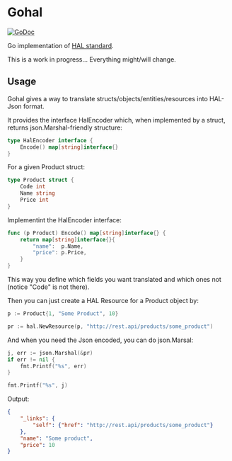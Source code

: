 Gohal
=====

[![GoDoc](https://godoc.org/github.com/nvellon/hal?status.svg)](https://godoc.org/github.com/nvellon/hal)

Go implementation of [HAL standard](http://stateless.co/hal_specification.html).

This is a work in progress... Everything might/will change.

Usage
-----

Gohal gives a way to translate structs/objects/entities/resources into HAL-Json format.

It provides the interface HalEncoder which, when implemented by a struct, returns json.Marshal-friendly structure:

```go
type HalEncoder interface {
	Encode() map[string]interface{}
}
```

For a given Product struct:

```go
type Product struct {
	Code int
	Name string
	Price int
}
```

Implementint the HalEncoder interface:

```go
func (p Product) Encode() map[string]interface{} {
	return map[string]interface{}{
		"name":  p.Name,
		"price": p.Price,
	}
}
```

This way you define which fields you want translated and which ones not (notice "Code" is not there).

Then you can just create a HAL Resource for a Product object by:

```go
p := Product{1, "Some Product", 10}

pr := hal.NewResource(p, "http://rest.api/products/some_product")
```

And when you need the Json encoded, you can do json.Marsal:

```go
j, err := json.Marshal(&pr)
if err != nil {
	fmt.Printf("%s", err)
}

fmt.Printf("%s", j)
```

Output:
```json
{
	"_links": {
		"self": {"href": "http://rest.api/products/some_product"}
	},
	"name": "Some product",
	"price": 10
}
```